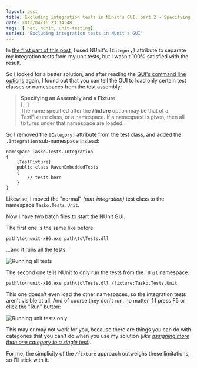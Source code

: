 ```yaml
---
layout: post
title: Excluding integration tests in NUnit's GUI, part 2 - Specifying a fixture
date: 2013/04/16 23:14:48
tags: [.net, nunit, unit-testing]
series: "Excluding integration tests in NUnit's GUI"
---
```


In [the first part of this post](http://christianspecht.de/2013/04/09/excluding-integration-tests-in-nunit-s-gui-part-1-using-categories/), I used NUnit's `[Category]` attribute to separate my integration tests from my unit tests, but I wasn't 100% satisfied with the result.

So I looked for a better solution, and after reading the [GUI's command line options](http://www.nunit.org/index.php?p=guiCommandLine&r=2.6.2) again, I found out that you can tell the GUI to load only certain test classes or namespaces from the test assembly:

> **Specifying an Assembly and a Fixture**  
> [...]   
The name specified after the **/fixture** option may be that of a TestFixture class, or a namespace. If a namespace is given, then all fixtures under that namespace are loaded.


So I removed the `[Category]` attribute from the test class, and added the `.Integration` sub-namespace instead: 

	namespace Tasko.Tests.Integration
	{
	    [TestFixture]
	    public class RavenEmbeddedTests
	    {
        	// tests here
    	}
	}

Likewise, I moved the "normal" *(non-integration)* test class to the namespace `Tasko.Tests.Unit`.

Now I have two batch files to start the NUnit GUI.

The first one is the same like before:

	path\to\nunit-x86.exe path\to\Tests.dll

...and it runs all the tests:

![Running all tests](/img/nunit-categories-fixture-all.png "Running all tests")

The second one tells NUnit to only run the tests from the `.Unit` namespace:

	path\to\nunit-x86.exe path\to\Tests.dll /fixture:Tasko.Tests.Unit

This one doesn't even load the other namespaces, so the integration tests aren't visible at all. And of course they don't run, no matter if I press F5 or click the "Run" button:

![Running unit tests only](/img/nunit-categories-fixture-unit-only.png "Running unit tests only")

This may or may not work for you, because there are things you can do with categories that you can't do when you use my solution *(like [assigning more than one category to a single test](http://stackoverflow.com/q/1199611/6884))*.

For me, the simplicity of the `/fixture` approach outweighs these limitations, so I'll stick with it.

